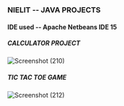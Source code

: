 <h3> NIELIT -- JAVA PROJECTS </h3>
<h4> IDE used -- Apache Netbeans IDE 15

<h5> CALCULATOR PROJECT </h5>

![Screenshot (210)](https://user-images.githubusercontent.com/73216270/196984963-4418e2b6-d423-4dd1-8314-e171bdad740e.png)

<h5> TIC TAC TOE GAME </h5>


![Screenshot (212)](https://user-images.githubusercontent.com/73216270/196990008-656a5c0c-d108-411d-945b-8f871e757868.png)

